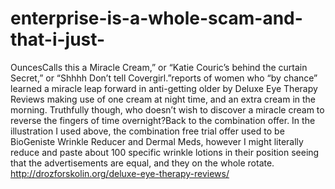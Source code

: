# enterprise-is-a-whole-scam-and-that-i-just-
OuncesCalls this a Miracle Cream,” or “Katie Couric’s behind the curtain Secret,” or “Shhhh Don’t tell Covergirl.”reports of women who “by chance” learned a miracle leap forward in anti-getting older by Deluxe Eye Therapy Reviews making use of one cream at night time, and an extra cream in the morning.  Truthfully though, who doesn’t wish to discover a miracle cream to reverse the fingers of time overnight?Back to the combination offer. In the illustration I used above, the combination free trial offer used to be BioGeniste Wrinkle Reducer and Dermal Meds, however I might literally reduce and paste about 100 specific wrinkle lotions in their position seeing that the advertisements are equal, and they on the whole rotate. http://drozforskolin.org/deluxe-eye-therapy-reviews/
